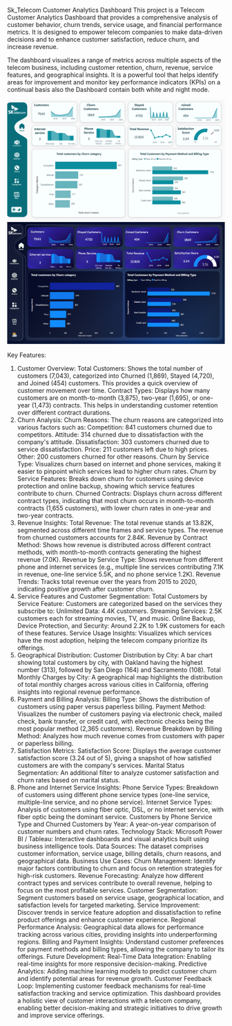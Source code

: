 Sk_Telecom Customer Analytics Dashboard
This project is a Telecom Customer Analytics Dashboard that provides a comprehensive analysis of customer behavior, churn trends, service usage, and financial performance metrics. It is designed to empower telecom companies to make data-driven decisions and to enhance customer satisfaction, reduce churn, and increase revenue.

The dashboard visualizes a range of metrics across multiple aspects of the telecom business, including customer retention, churn, revenue, service features, and geographical insights. It is a powerful tool that helps identify areas for improvement and monitor key performance indicators (KPIs) on a continual basis also the Dashboard contain both white and night mode.

![Sk_Telecom Overview Dashboard](images/sk_telecom_white.png)
![Sk_Telecom Overview Dashboard](images/sk_telecom_dark.png)

Key Features:
1. Customer Overview:
Total Customers: Shows the total number of customers (7,043), categorized into Churned (1,869), Stayed (4,720), and Joined (454) customers. This provides a quick overview of customer movement over time.
Contract Types: Displays how many customers are on month-to-month (3,875), two-year (1,695), or one-year (1,473) contracts. This helps in understanding customer retention over different contract durations.
2. Churn Analysis:
Churn Reasons: The churn reasons are categorized into various factors such as:
Competition: 841 customers churned due to competitors.
Attitude: 314 churned due to dissatisfaction with the company's attitude.
Dissatisfaction: 303 customers churned due to service dissatisfaction.
Price: 211 customers left due to high prices.
Other: 200 customers churned for other reasons.
Churn by Service Type: Visualizes churn based on internet and phone services, making it easier to pinpoint which services lead to higher churn rates.
Churn by Service Features: Breaks down churn for customers using device protection and online backup, showing which service features contribute to churn.
Churned Contracts: Displays churn across different contract types, indicating that most churn occurs in month-to-month contracts (1,655 customers), with lower churn rates in one-year and two-year contracts.
3. Revenue Insights:
Total Revenue: The total revenue stands at 13.82K, segmented across different time frames and service types. The revenue from churned customers accounts for 2.84K.
Revenue by Contract Method: Shows how revenue is distributed across different contract methods, with month-to-month contracts generating the highest revenue (7.0K).
Revenue by Service Type: Shows revenue from different phone and internet services (e.g., multiple line services contributing 7.1K in revenue, one-line service 5.5K, and no phone service 1.2K).
Revenue Trends: Tracks total revenue over the years from 2015 to 2020, indicating positive growth after customer churn.
4. Service Features and Customer Segmentation:
Total Customers by Service Feature: Customers are categorized based on the services they subscribe to:
Unlimited Data: 4.4K customers.
Streaming Services: 2.5K customers each for streaming movies, TV, and music.
Online Backup, Device Protection, and Security: Around 2.2K to 1.9K customers for each of these features.
Service Usage Insights: Visualizes which services have the most adoption, helping the telecom company prioritize its offerings.
5. Geographical Distribution:
Customer Distribution by City: A bar chart showing total customers by city, with Oakland having the highest number (313), followed by San Diego (164) and Sacramento (108).
Total Monthly Charges by City: A geographical map highlights the distribution of total monthly charges across various cities in California, offering insights into regional revenue performance.
6. Payment and Billing Analysis:
Billing Type: Shows the distribution of customers using paper versus paperless billing.
Payment Method: Visualizes the number of customers paying via electronic check, mailed check, bank transfer, or credit card, with electronic checks being the most popular method (2,365 customers).
Revenue Breakdown by Billing Method: Analyzes how much revenue comes from customers with paper or paperless billing.
7. Satisfaction Metrics:
Satisfaction Score: Displays the average customer satisfaction score (3.24 out of 5), giving a snapshot of how satisfied customers are with the company's services.
Marital Status Segmentation: An additional filter to analyze customer satisfaction and churn rates based on marital status.
8. Phone and Internet Service Insights:
Phone Service Types: Breakdown of customers using different phone service types (one-line service, multiple-line service, and no phone service).
Internet Service Types: Analysis of customers using fiber optic, DSL, or no internet service, with fiber optic being the dominant service.
Customers by Phone Service Type and Churned Customers by Year: A year-on-year comparison of customer numbers and churn rates.
Technology Stack:
Microsoft Power BI / Tableau: Interactive dashboards and visual analytics built using business intelligence tools.
Data Sources: The dataset comprises customer information, service usage, billing details, churn reasons, and geographical data.
Business Use Cases:
Churn Management: Identify major factors contributing to churn and focus on retention strategies for high-risk customers.
Revenue Forecasting: Analyze how different contract types and services contribute to overall revenue, helping to focus on the most profitable services.
Customer Segmentation: Segment customers based on service usage, geographical location, and satisfaction levels for targeted marketing.
Service Improvement: Discover trends in service feature adoption and dissatisfaction to refine product offerings and enhance customer experience.
Regional Performance Analysis: Geographical data allows for performance tracking across various cities, providing insights into underperforming regions.
Billing and Payment Insights: Understand customer preferences for payment methods and billing types, allowing the company to tailor its offerings.
Future Development:
Real-Time Data Integration: Enabling real-time insights for more responsive decision-making.
Predictive Analytics: Adding machine learning models to predict customer churn and identify potential areas for revenue growth.
Customer Feedback Loop: Implementing customer feedback mechanisms for real-time satisfaction tracking and service optimization.
This dashboard provides a holistic view of customer interactions with a telecom company, enabling better decision-making and strategic initiatives to drive growth and improve service offerings.


